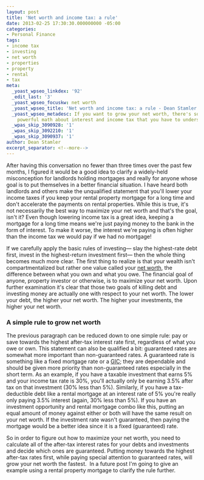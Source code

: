 ```yaml
---
layout: post
title: 'Net worth and income tax: a rule'
date: 2013-02-25 17:30:30.000000000 -05:00
categories:
- Personal Finance
tags:
- income tax
- investing
- net worth
- properties
- property
- rental
- tax
meta:
  _yoast_wpseo_linkdex: '92'
  _edit_last: '3'
  _yoast_wpseo_focuskw: net worth
  _yoast_wpseo_title: 'Net worth and income tax: a rule - Dean Stamler'
  _yoast_wpseo_metadesc: If you want to grow your net worth, there's some simple but
    powerful math about interest and income tax that you have to understand.
  _wpas_skip_3090928: '1'
  _wpas_skip_3092210: '1'
  _wpas_skip_3090937: '1'
author: Dean Stamler
excerpt_separator: <!--more-->
---
```

After having this conversation no fewer than three times over the past few months, I figured it would be a good idea to clarify a widely-held misconception for landlords holding mortgages and really for anyone whose goal is to put themselves in a better financial situation. I have heard both landlords and others make the unqualified statement that you'll lower your income taxes if you keep your rental property mortgage for a long time and don't accelerate the payments on rental properties. While this is true, it's not necessarily the best way to maximize your net worth and that's the goal, isn't it? Even though lowering income tax is a great idea, keeping a mortgage for a long time means we're just paying money to the bank in the form of interest. To make it worse, the interest we're paying is often higher than the income tax we would pay if we had no mortgage!<!--more-->

If we carefully apply the basic rules of investing— slay the highest-rate debt first, invest in the highest-return investment first— then the whole thing becomes much more clear. The first thing to realize is that your wealth isn't compartmentalized but rather one value called your [net worth], the difference between what you own and what you owe. The financial goal of anyone, property investor or otherwise, is to maximize your net worth. Upon further examination it's clear that those two goals of killing debt and investing money are actually one with respect to your net worth. The lower your debt, the higher your net worth. The higher your investments, the higher your net worth.

### A simple rule to grow net worth

The previous paragraph can be reduced down to one simple rule: pay or save towards the highest after-tax interest rate first, regardless of what you owe or own. This statement can also be qualified a bit: guaranteed rates are somewhat more important than non-guaranteed rates. A guaranteed rate is something like a fixed mortgage rate or a [GIC]; they are dependable and should be given more priority than non-guaranteed rates especially in the short term. As an example, if you have a taxable investment that earns 5% and your income tax rate is 30%, you'll actually only be earning 3.5% after tax on that investment (30% less than 5%). Similarly, if you have a tax-deductible debt like a rental mortgage at an interest rate of 5% you're really only paying 3.5% interest (again, 30% less than 5%). If you have an investment opportunity and rental mortgage combo like this, putting an equal amount of money against either or both will have the same result on your net worth. If the investment rate wasn't guaranteed, then paying the mortgage would be a better idea since it is a fixed (guaranteed) rate.

So in order to figure out how to maximize your net worth, you need to calculate all of the after-tax interest rates for your debts and investments and decide which ones are guaranteed. Putting money towards the highest after-tax rates first, while paying special attention to guaranteed rates, will grow your net worth the fastest.  In a future post I'm going to give an example using a rental property mortgage to clarify the rule further.

[net worth]: http://www.investopedia.com/terms/n/networth.asp
[GIC]: http://en.wikipedia.org/wiki/Guaranteed_Investment_Certificate
